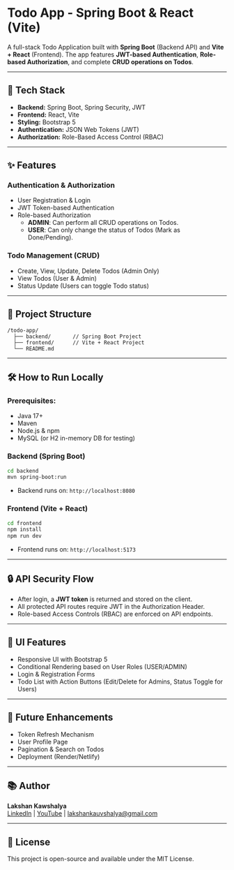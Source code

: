 # Todo App - Spring Boot & React (Vite)

A full-stack Todo Application built with **Spring Boot** (Backend API) and **Vite + React** (Frontend). The app features **JWT-based Authentication**, **Role-based Authorization**, and complete **CRUD operations on Todos**. 

---

## 🚀 Tech Stack
- **Backend:** Spring Boot, Spring Security, JWT
- **Frontend:** React, Vite
- **Styling:** Bootstrap 5
- **Authentication:** JSON Web Tokens (JWT)
- **Authorization:** Role-Based Access Control (RBAC)

---

## ✨ Features

### Authentication & Authorization
- User Registration & Login
- JWT Token-based Authentication
- Role-based Authorization
  - **ADMIN**: Can perform all CRUD operations on Todos.
  - **USER**: Can only change the status of Todos (Mark as Done/Pending).

### Todo Management (CRUD)
- Create, View, Update, Delete Todos (Admin Only)
- View Todos (User & Admin)
- Status Update (Users can toggle Todo status)

---

## 📁 Project Structure
```
/todo-app/
  ├── backend/       // Spring Boot Project
  ├── frontend/      // Vite + React Project
  └── README.md
```

---

## 🛠️ How to Run Locally

### Prerequisites:
- Java 17+
- Maven
- Node.js & npm
- MySQL (or H2 in-memory DB for testing)

### Backend (Spring Boot)
```bash
cd backend
mvn spring-boot:run
```
- Backend runs on: `http://localhost:8080`

### Frontend (Vite + React)
```bash
cd frontend
npm install
npm run dev
```
- Frontend runs on: `http://localhost:5173`

---

## 🔒 API Security Flow
- After login, a **JWT token** is returned and stored on the client.
- All protected API routes require JWT in the Authorization Header.
- Role-based Access Controls (RBAC) are enforced on API endpoints.

---

## 🎨 UI Features
- Responsive UI with Bootstrap 5
- Conditional Rendering based on User Roles (USER/ADMIN)
- Login & Registration Forms
- Todo List with Action Buttons (Edit/Delete for Admins, Status Toggle for Users)

---

## 📝 Future Enhancements
- Token Refresh Mechanism
- User Profile Page
- Pagination & Search on Todos
- Deployment (Render/Netlify)

---

## 📚 Author
**Lakshan Kawshalya**  
[LinkedIn](https://www.linkedin.com/in/lakshan-kawshalya) | [YouTube](https://www.youtube.com/@TechVibesSL) | lakshankauvshalya@gmail.com

---

## 📄 License
This project is open-source and available under the MIT License.